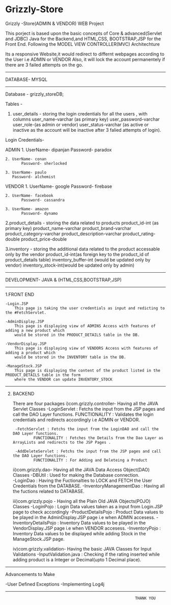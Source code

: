 # Grizzly-Store



Grizzly -Store(ADMIN & VENDOR) WEB Project


This porject is based upon the basic concepts of Core & advanced(Servlet and JDBC) Java for the Backend,and 
HTML,CSS, BOOTSTRAP,JSP for the Front End.
Following the MODEL VIEW CONTROLLER(MVC) Architechture

Its a responsive Website,it would redirect to differnt webpages according to the User i.e ADMIN or VENDOR
Also, it will lock the account permanentely if there are 3 failed attempts on the go.


**************************************************************************************************************************************

DATABASE- MYSQL
**************************************************************************************************************************************

Database - grizzly_storeDB;

Tables - 
1. user_details - storing the login credentials for all the users , with columns 
	user_name-varchar (as primary key)
	user_password-varchar
	user_role-(as admin or vendor) 
	user_status-varchar (as active or inactive as the account will be inactive after 3 falied attempts of login).
	
Login Credentials-

ADMIN
	1. UserName- dipanjan
   	   Password- paradox

	2. UserName- conan
           Password- sherlocked
 
	3. UserName- paulo
   	   Password- alchemist

VENDOR
	1. UserName- google
	   Password- firebase

	2. UserName- facebook
           Password- cassandra

	3. UserName- amazon
           Password- dynamo


	 	    
2.product_details - storing the data related to products 
	product_id-int (as primary key)
	product_name-varchar 
	product_brand-varchar
	product_category-varchar
	product_description-varchar
	product_rating-double 
	product_price-double 

3.inventory - storing the additional data related to the product  accessable only by the vendor
	product_id-int(as foreign key to the  product_id of product_details table)
	inventory_buffer-int (would be updated only by vendor)
	inventory_stock-int(would be updated only by admin)

*************************************************************************************************************************************

DEVELOPMENT- JAVA & (HTML,CSS,BOOTSTRAP,JSP)
*************************************************************************************************************************************

1.FRONT END 

	-Login.JSP
		This page is taking the user credentials as input and redicting to the #FetchServlet. 
	
	-AdminDisplay.JSP
		This page is displaying view of ADMINS Access with features of adding a new product which 
		would be stored in the PRODUCT_DETAILS table in the DB.

	-VendorDisplay.JSP
		This page is displaying view of VENDORS Access with features of adding a product which 
		would be stored in the INVENTORY table in the DB.

	-ManageStock.JSP
		This page is displaying the content of the product listed in the PRODUCT_DETAILS table in the form
		where the VENDOR can update INVENTORY_STOCK

*************************************************************************************************************************************

2. BACKEND

   There are four packages
	i)com.grizzly.controller- Having all the JAVA Servlet Classes
		-LoginServlet : Fetchs the input from the JSP pages and call the DAO Layer functions.
				FUNCTIONALITY : Validates the login credentials and redirects accordingly i.e ADMIN or VENDOR.
 
		-FetchServlet : Fetchs the input from the LoginDAO and call the DAO Layer functions.
				FUNCTIONALITY : Fetches the Details from the Dao Layer as ArrayLists and redirects to the JSP Pages .

		-AddDeleteServlet : Fetchs the input from the JSP pages and call the DAO Layer functions.
				FUNCTIONALITY : For Adding and Deleteing a Product 
 
	ii)com.grizzly.dao- Having all the JAVA Data Access Object(DAO) Classes 
		-DBUtil : Used for making the Database connection.	
		-LoginDao : Having the Fuctionalties to LOCK and FETCH the User Credentials from the DATABASE.
		-InventoryManagementDao : Having all the fuctions related to DATABASE.
	
	iii)com.grizzly.pojo - Having all the Plain Old JAVA Objects(POJO) Classes
		-LoginPojo : Login Data values taken as a input from Login.JSP page to check accordingly
		-ProductDetailsPojo : Product Data values to be played in the AdminDisplay.JSP page i.e when ADMIN accesess.
		-InventoryDetailsPojo : Inventory Data values to be played in the VendorDisplay.JSP page i.e when VENDOR accesess.
		-InventoryPojo : Inventory Data values to be displayed while adding Stock in the ManageStock.JSP page. 
	
	iv)com.grizzly.validation- Having the basic JAVA Classes for Input Validations
		-InputValidation.java :	Checking if the rating inserted while adding product is a Integer or Decimal(upto 1 Decimal place).
	

*******************************************************************************************************************************************

Advancements to Make

-User Defined Exceptions
-Implementing Log4j
 
*******************************************************************************************************************************************
                                                             THANK YOU
